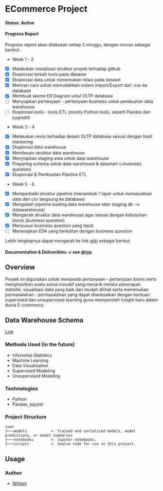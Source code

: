 # ECommerce Project

#### Status: Active
#### Progress Report 
Progress report akan dilakukan setiap 2 minggu, dengan rincian sebagai berikut : 
* Week 1 - 2
- [x] Melakukan inisialisasi struktur proyek terhadap github
- [x] Eksplorasi terkait tools pada dbeaver 
- [x] Eksplorasi data untuk menemukan relasi pada dataset
- [x] Mencari cara untuk memudahkan sistem Import/Export dari .csv ke database
- [x] Membuat skema ER Diagram untul OLTP database
- [ ] Menyiapkan pertanyaan - pertanyaan business untuk pembuatan data warehouse
- [ ] Eksplorasi tools - tools ETL (mostly Python tools, seperti Pandas dan pygraetl)

* Week 3 - 4
- [x] Melakukan revisi terhadap desain OLTP database sesuai dengan hasil mentoring
- [x] Eksplorasi data warehouse
- [x] Mendesain struktur data warehouse
- [x] Menyiapkan staging area untuk data warehouse
- [x] Preparing schema untuk data warehouse & datamart (+business question)
- [x] Eksplorasi & Pembuatan Pipeline ETL

* Week 5 - 6
- [x] Memperbaiki struktur pipeline (menambah 1 layer untuk memasukkan data dari csv langsung ke database)
- [x] Mengubah pipeline loading data warehouse (dari staging db --> datawarehouse)
- [x] Mengecek struktur data warehouse agar sesuai dengan kebutuhan bisnis (business question)
- [x] Menyusun business question yang tepat 
- [ ] Menerapkan EDA yang berkaitan dengan business question

Lebih lengkapnya dapat mengarah ke link [wiki](https://github.com/William9923/future-data-ecommerce/wiki) sebagai berikut

#### Documentation & Deliveribles -> see [drive](https://drive.google.com/drive/folders/1EhdzxzMnBAIJyZU9aXpXrXs58gSnTMKU?usp=sharing) 

## Overview
Proyek ini digunakan untuk menjawab pertanyaan - pertanyaan bisnis serta menghasilkan suatu solusi inovatif yang menarik melalui penerapan statistik, visualisasi data yang baik dan mudah dilihat serta menemukan permasalahan - permasalahan yang dapat diselesaikan dengan bantuan supervised dan unsupervised learning guna memperoleh insight baru dalam dunia E-commerce.

## Data Warehouse Schema
[Link](https://dbdiagram.io/d/604272d1fcdcb6230b22cecc)

### Methods Used (in the future)
* Inferential Statistics
* Machine Learning
* Data Visualization
* Supervised Modeling
* Unsupervised Modeling

### Technologies
* Python
* Pandas, jupyter

### Project Structure
```
root
├───models           <- Trained and serialized models, model predictions, or model summaries
├───notebooks        <- Jupyter notebooks.
├───scripts          <- Source code for use in this project.
```
## Usage

### Author
* [William](https://william9923.github.io/)

